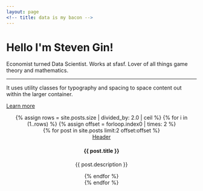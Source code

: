```yaml
---
layout: page
<!-- title: data is my bacon -->
---
```


<div class="jumbotron">
  <h1 class="display-5">Hello I'm Steven Gin!</h1>
  <p class="lead">Economist turned Data Scientist. Works at sfasf. Lover of all things game theory and mathematics.</p>
  <hr class="my-4">
  <p>It uses utility classes for typography and spacing to space content out within the larger container.</p>
  <p class="lead">
    <a class="btn btn-primary btn-lg" href="#" role="button">Learn more</a>
  </p>
</div>

<center>
<div class = "container">
{% assign rows = site.posts.size | divided_by: 2.0 | ceil %}
{% for i in (1..rows) %}
  {% assign offset = forloop.index0 | times: 2 %}
  <div class = "row">
    {% for post in site.posts limit:2 offset:offset %}
      <div class = "col">
      <div class="card border-dark mb-3" style="max-width: 20rem;">
        <div class="card-header">
          <a href = "{{ post.url }}"> Header </a>
        </div>
        <div class="card-body">
          <h4 class="card-title">{{ post.title }}</h4>
          <p class="card-text">{{ post.description }}</p>
        </div>
      </div>
      </div>
    {% endfor %}
  </div>
{% endfor %}
</div>
</center>
